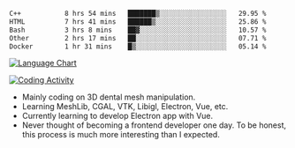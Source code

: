 <!--START_SECTION:waka-->

```txt
C++           8 hrs 54 mins   ███████▒░░░░░░░░░░░░░░░░░   29.95 %
HTML          7 hrs 41 mins   ██████▒░░░░░░░░░░░░░░░░░░   25.86 %
Bash          3 hrs 8 mins    ██▓░░░░░░░░░░░░░░░░░░░░░░   10.57 %
Other         2 hrs 17 mins   ██░░░░░░░░░░░░░░░░░░░░░░░   07.71 %
Docker        1 hr 31 mins    █▒░░░░░░░░░░░░░░░░░░░░░░░   05.14 %
```

<!--END_SECTION:waka-->

<!--START_SECTION:waka_lang_chart_svg-->
[![Language Chart](https://wakatime.com/share/@DYPro_MIKE/13ed6aa1-fa8f-42b5-8fa7-97c58e94375f.svg)](https://wakatime.com)
<!--END_SECTION:waka_lang_chart_svg-->

<!--START_SECTION:waka_coding_activity_svg-->
[![Coding Activity](https://wakatime.com/share/@DYPro_MIKE/2224f81a-edc4-46bb-b59e-25de5147ed15.svg)](https://wakatime.com)
<!--END_SECTION:waka_coding_activity_svg-->

<!--
**0x11111111/0x11111111** is a ✨ _special_ ✨ repository because its `README.md` (this file) appears on your GitHub profile.

Here are some ideas to get you started:

- 🔭 I’m currently working on ...
- 🌱 I’m currently learning ...
- 👯 I’m looking to collaborate on ...
- 🤔 I’m looking for help with ...
- 💬 Ask me about ...
- 📫 How to reach me: ...
- 😄 Pronouns: ...
- ⚡ Fun fact: ...
-->
- Mainly coding on 3D dental mesh manipulation.
- Learning MeshLib, CGAL, VTK, Libigl, Electron, Vue, etc.
- Currently learning to develop Electron app with Vue.
- Never thought of becoming a frontend developer one day. To be honest, this process is much more interesting than I expected.
